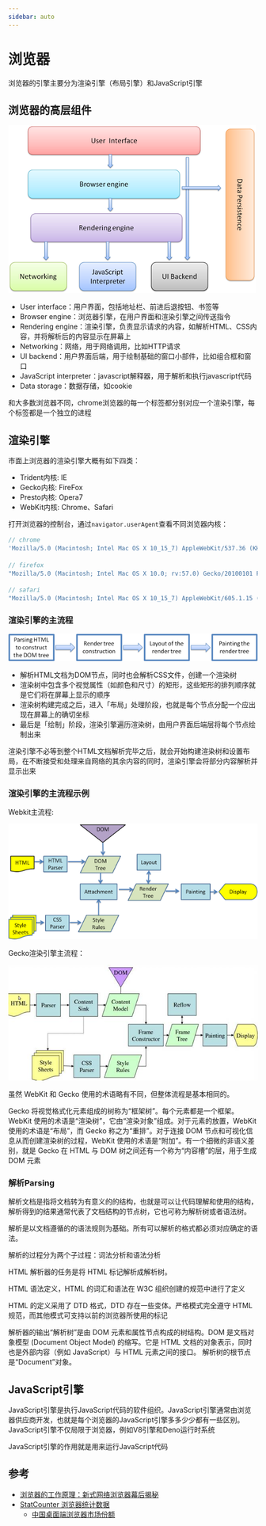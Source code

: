 ```yaml
---
sidebar: auto
---
```


# 浏览器

浏览器的引擎主要分为渲染引擎（布局引擎）和JavaScript引擎

## 浏览器的高层组件

![layers](./images/layers.png)

- User interface：用户界面，包括地址栏、前进后退按钮、书签等
- Browser engine：浏览器引擎，在用户界面和渲染引擎之间传送指令
- Rendering engine：渲染引擎，负责显示请求的内容，如解析HTML、CSS内容，并将解析后的内容显示在屏幕上
- Networking：网络，用于网络调用，比如HTTP请求
- UI backend：用户界面后端，用于绘制基础的窗口小部件，比如组合框和窗口
- JavaScript interpreter：javascript解释器，用于解析和执行javascript代码
- Data storage：数据存储，如cookie

和大多数浏览器不同，chrome浏览器的每一个标签都分别对应一个渲染引擎，每个标签都是一个独立的进程

## 渲染引擎

市面上浏览器的渲染引擎大概有如下四类：

- Trident内核: IE
- Gecko内核: FireFox
- Presto内核: Opera7
- WebKit内核: Chrome、Safari

打开浏览器的控制台，通过`navigator.userAgent`查看不同浏览器内核：

```js
// chrome
'Mozilla/5.0 (Macintosh; Intel Mac OS X 10_15_7) AppleWebKit/537.36 (KHTML, like Gecko) Chrome/97.0.4692.71 Safari/537.36'

// firefox
"Mozilla/5.0 (Macintosh; Intel Mac OS X 10.0; rv:57.0) Gecko/20100101 Firefox/57.0"

// safari
"Mozilla/5.0 (Macintosh; Intel Mac OS X 10_15_7) AppleWebKit/605.1.15 (KHTML, like Gecko) Version/15.2 Safari/605.1.15"
```

### 渲染引擎的主流程

![flow](./images/flow.png)

- 解析HTML文档为DOM节点，同时也会解析CSS文件，创建一个渲染树
- 渲染树中包含多个视觉属性（如颜色和尺寸）的矩形，这些矩形的排列顺序就是它们将在屏幕上显示的顺序
- 渲染树构建完成之后，进入「布局」处理阶段，也就是每个节点分配一个应出现在屏幕上的确切坐标
- 最后是「绘制」阶段，渲染引擎遍历渲染树，由用户界面后端层将每个节点绘制出来

渲染引擎不必等到整个HTML文档解析完毕之后，就会开始构建渲染树和设置布局，在不断接受和处理来自网络的其余内容的同时，渲染引擎会将部分内容解析并显示出来

### 渲染引擎的主流程示例

Webkit主流程:

![webkitflow](./images/webkitflow.png)

Gecko渲染引擎主流程：

![image008](./images/image008.jpeg)

虽然 WebKit 和 Gecko 使用的术语略有不同，但整体流程是基本相同的。

Gecko 将视觉格式化元素组成的树称为“框架树”。每个元素都是一个框架。WebKit 使用的术语是“渲染树”，它由“渲染对象”组成。对于元素的放置，WebKit 使用的术语是“布局”，而 Gecko 称之为“重排”。对于连接 DOM 节点和可视化信息从而创建渲染树的过程，WebKit 使用的术语是“附加”。有一个细微的非语义差别，就是 Gecko 在 HTML 与 DOM 树之间还有一个称为“内容槽”的层，用于生成 DOM 元素

### 解析Parsing

解析文档是指将文档转为有意义的的结构，也就是可以让代码理解和使用的结构，解析得到的结果通常代表了文档结构的节点树，它也可称为解析树或者语法树。

解析是以文档遵循的的语法规则为基础。所有可以解析的格式都必须对应确定的语法。

解析的过程分为两个子过程：词法分析和语法分析

HTML 解析器的任务是将 HTML 标记解析成解析树。

HTML 语法定义，HTML 的词汇和语法在 W3C 组织创建的规范中进行了定义

HTML 的定义采用了 DTD 格式，DTD 存在一些变体。严格模式完全遵守 HTML 规范，而其他模式可支持以前的浏览器所使用的标记

解析器的输出“解析树”是由 DOM 元素和属性节点构成的树结构。DOM 是文档对象模型 (Document Object Model) 的缩写。它是 HTML 文档的对象表示，同时也是外部内容（例如 JavaScript）与 HTML 元素之间的接口。
解析树的根节点是“Document”对象。


## JavaScript引擎

JavaScript引擎是执行JavaScript代码的软件组织。JavaScript引擎通常由浏览器供应商开发，也就是每个浏览器的JavaScript引擎多多少少都有一些区别。JavaScript引擎不仅局限于浏览器，例如V8引擎和Deno运行时系统

JavaScript引擎的作用就是用来运行JavaScript代码

## 参考

- [浏览器的工作原理：新式网络浏览器幕后揭秘](https://www.html5rocks.com/zh/tutorials/internals/howbrowserswork/#The_rendering_engine)
- [StatCounter 浏览器统计数据](https://gs.statcounter.com/)
  - [中国桌面端浏览器市场份额](https://gs.statcounter.com/browser-market-share/desktop/china)